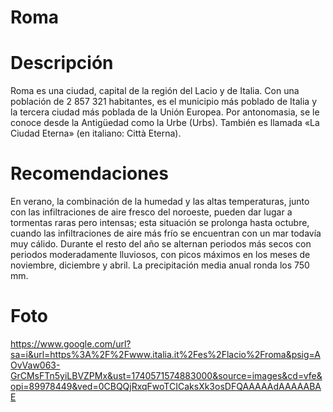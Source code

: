 # Roma

# Descripción
Roma es una ciudad, capital de la región del Lacio y de Italia. Con una población de 2 857 321 habitantes,
es el municipio más poblado de Italia y la tercera ciudad más poblada de la Unión Europea.
Por antonomasia, se le conoce desde la Antigüedad como la Urbe (Urbs). También es llamada «La Ciudad Eterna» (en italiano: Città Eterna).

# Recomendaciones
En verano, la combinación de la humedad y las altas temperaturas,
junto con las infiltraciones de aire fresco del noroeste, pueden dar lugar a tormentas raras pero intensas; esta situación se prolonga hasta octubre, cuando las infiltraciones de aire más frío se encuentran con un mar todavía muy cálido.
Durante el resto del año se alternan periodos más secos con periodos moderadamente lluviosos, con picos máximos en los meses de noviembre, diciembre y abril.
La precipitación media anual ronda los 750 mm.

# Foto
https://www.google.com/url?sa=i&url=https%3A%2F%2Fwww.italia.it%2Fes%2Flacio%2Froma&psig=AOvVaw063-GrCMsFTn5yiLBVZPMx&ust=1740571574883000&source=images&cd=vfe&opi=89978449&ved=0CBQQjRxqFwoTCICaksXk3osDFQAAAAAdAAAAABAE


